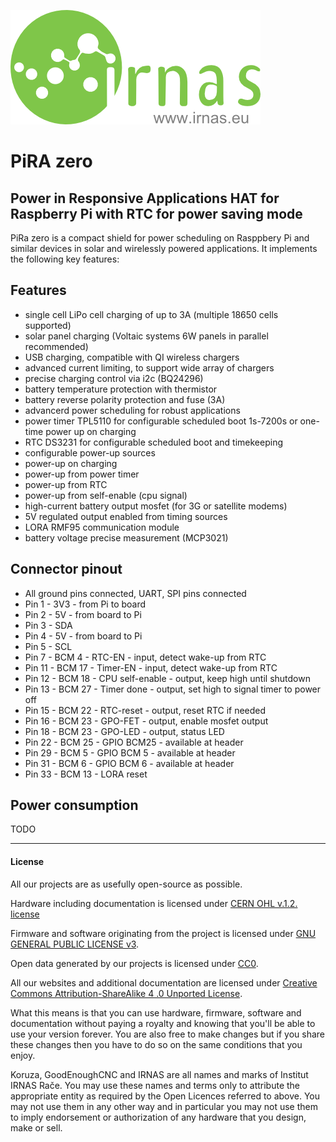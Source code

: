 ![irnas_logo](https://github.com/IRNAS/PiRA-RTC-HAT/blob/master/Pics/irnas_logo.png)
# PiRA zero 
## Power in Responsive Applications HAT for Raspberry Pi with RTC for power saving mode
PiRa zero is a compact shield for power scheduling on Rasppbery Pi and similar devices in solar and wirelessly powered applications. It implements the following key features:

## Features

 * single cell LiPo cell charging of up to 3A (multiple 18650 cells supported)
 * solar panel charging (Voltaic systems 6W panels in parallel recommended)
 * USB charging, compatible with QI wireless chargers
 * advanced current limiting, to support wide array of chargers
 * precise charging control via i2c (BQ24296)
 * battery temperature protection with thermistor
 * battery reverse polarity protection and fuse (3A)
 * advancerd power scheduling for robust applications
  * power timer TPL5110 for configurable scheduled boot 1s-7200s or one-time power up on charging
  * RTC DS3231 for configurable scheduled boot and timekeeping
  * configurable power-up sources
   * power-up on charging
   * power-up from power timer
   * power-up from RTC
   * power-up from self-enable (cpu signal)
 * high-current battery output mosfet (for 3G or satellite modems)
 * 5V regulated output enabled from timing sources
 * LORA RMF95 communication module
 * battery voltage precise measurement (MCP3021)

## Connector pinout
 * All ground pins connected, UART, SPI pins connected
 * Pin 1 - 3V3 - from Pi to board
 * Pin 2 - 5V - from board to Pi
 * Pin 3 - SDA
 * Pin 4 - 5V - from board to Pi
 * Pin 5 - SCL
 * Pin 7 - BCM 4 - RTC-EN - input, detect wake-up from RTC
 * Pin 11 - BCM 17 - Timer-EN - input, detect wake-up from RTC
 * Pin 12 - BCM 18 - CPU self-enable - output, keep high until shutdown
 * Pin 13 - BCM 27 - Timer done - output, set high to signal timer to power off
 * Pin 15 - BCM 22 - RTC-reset - output, reset RTC if needed
 * Pin 16 - BCM 23 - GPO-FET - output, enable mosfet output
 * Pin 18 - BCM 23 - GPO-LED - output, status LED
 * Pin 22 - BCM 25 - GPIO BCM25 - available at header
 * Pin 29 - BCM 5 - GPIO BCM 5 - available at header
 * Pin 31 - BCM 6 - GPIO BCM 6 - available at header
 * Pin 33 - BCM 13 - LORA reset

## Power consumption
TODO

---

#### License

All our projects are as usefully open-source as possible.

Hardware including documentation is licensed under [CERN OHL v.1.2. license](http://www.ohwr.org/licenses/cern-ohl/v1.2)

Firmware and software originating from the project is licensed under [GNU GENERAL PUBLIC LICENSE v3](http://www.gnu.org/licenses/gpl-3.0.en.html).

Open data generated by our projects is licensed under [CC0](https://creativecommons.org/publicdomain/zero/1.0/legalcode).

All our websites and additional documentation are licensed under [Creative Commons Attribution-ShareAlike 4 .0 Unported License](https://creativecommons.org/licenses/by-sa/4.0/legalcode).

What this means is that you can use hardware, firmware, software and documentation without paying a royalty and knowing that you'll be able to use your version forever. You are also free to make changes but if you share these changes then you have to do so on the same conditions that you enjoy.

Koruza, GoodEnoughCNC and IRNAS are all names and marks of Institut IRNAS Rače. 
You may use these names and terms only to attribute the appropriate entity as required by the Open Licences referred to above. You may not use them in any other way and in particular you may not use them to imply endorsement or authorization of any hardware that you design, make or sell.
